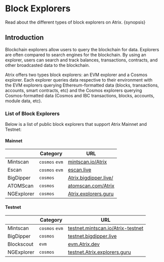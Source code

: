 <!--
order: 3
-->

# Block Explorers

Read about the different types of block explorers on Atrix. {synopsis}

## Introduction

Blockchain explorers allow users to query the blockchain for data. Explorers are often compared to search engines for the blockchain. By using an explorer, users can search and track balances, transactions, contracts, and other broadcasted data to the blockchain.

Atrix offers two types block explorers: an EVM explorer and a Cosmos explorer. Each explorer queries data respective to their environment with the EVM explorers querying Ethereum-formatted data (blocks, transactions, accounts, smart contracts, etc) and the Cosmos explorers querying Cosmos-formatted data (Cosmos and IBC transactions, blocks, accounts, module data, etc).

### List of Block Explorers

Below is a list of public block explorers that support Atrix Mainnet and Testnet:

#### Mainnet

|            | Category       | URL                                                    |
|------------| -------------- |--------------------------------------------------------|
| Mintscan   | `cosmos` `evm` | [mintscan.io/Atrix](https://www.mintscan.io/Atrix)     |
| Escan      | `cosmos` `evm` | [escan.live](https://escan.live)                       |
| BigDipper  | `cosmos`       | [Atrix.bigdipper.live/](https://Atrix.bigdipper.live/) |
| ATOMScan   | `cosmos`       | [atomscan.com/Atrix](https://atomscan.com/Atrix)       |
| NGExplorer | `cosmos`       | [Atrix.explorers.guru](https://Atrix.explorers.guru)   |

#### Testnet

|            | Category       | URL                                                                            |
| ---------- |----------------| ------------------------------------------------------------------------------ |
| Mintscan   | `cosmos` `evm` | [testnet.mintscan.io/Atrix-testnet](https://testnet.mintscan.io/Atrix-testnet) |
| BigDipper  | `cosmos`       | [testnet.bigdipper.live](https://testnet.Atrix.bigdipper.live/)                |
| Blockscout | `evm`          | [evm.Atrix.dev](https://evm.Atrix.dev/)                                        |
| NGExplorer | `cosmos`       | [testnet.Atrix.explorers.guru](https://testnet.Atrix.explorers.guru)           |
